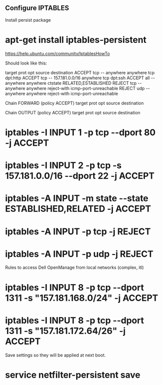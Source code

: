 Configure IPTABLES
---------------------------------

Install persist package

# apt-get install iptables-persistent

https://help.ubuntu.com/community/IptablesHowTo

Should look like this:

target     prot opt source               destination
ACCEPT     tcp  --  anywhere             anywhere             tcp dpt:http
ACCEPT     tcp  --  157.181.0.0/16       anywhere             tcp dpt:ssh
ACCEPT     all  --  anywhere             anywhere             ctstate RELATED,ESTABLISHED
REJECT     tcp  --  anywhere             anywhere             reject-with icmp-port-unreachable
REJECT     udp  --  anywhere             anywhere             reject-with icmp-port-unreachable

Chain FORWARD (policy ACCEPT)
target     prot opt source               destination

Chain OUTPUT (policy ACCEPT)
target     prot opt source               destination

# iptables -I INPUT 1 -p tcp --dport 80 -j ACCEPT
# iptables -I INPUT 2 -p tcp -s 157.181.0.0/16 --dport 22 -j ACCEPT
# iptables -A INPUT -m state --state ESTABLISHED,RELATED -j ACCEPT
# iptables -A INPUT -p tcp -j REJECT
# iptables -A INPUT -p udp -j REJECT

Rules to access Dell OpenManage from local networks (complex, itl)

# iptables -I INPUT 8 -p tcp --dport 1311 -s "157.181.168.0/24" -j ACCEPT
# iptables -I INPUT 8 -p tcp --dport 1311 -s "157.181.172.64/26" -j ACCEPT


Save settings so they will be applied at next boot.

# service netfilter-persistent save
